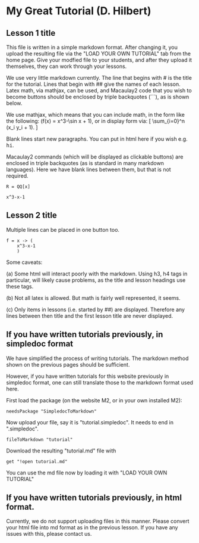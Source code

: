 # My Great Tutorial (D. Hilbert)
## Lesson 1 title

This file is written in a simple markdown format.  After changing it,
you upload the resulting file via the "LOAD YOUR OWN TUTORIAL" tab
from the home page.  Give your modfied file to your students, and
after they upload it themselves, they can work through your lessons.

We use very little markdown currently.  The line that begins with # is
the title for the tutorial.  Lines that begin with ## give the names
of each lesson.  Latex math, via mathjax, can be used, and Macaulay2
code that you wish to become buttons should be enclosed by triple backquotes (```),
as is shown below.
    
We use mathjax, which means that you can include math, in the form
like the following: \(f(x) = x^3-\sin x + 1\), or in display form via:
\[ \sum_{i=0}^n (x_i y_i + 1). \]

Blank lines start new paragraphs.  You can put in html here if you wish
e.g. <tt>hi</tt>.
<!-- html comments are allowed too, which will not display -->

Macaulay2 commands (which will be displayed as clickable buttons) are
enclosed in triple backquotes (as is standard in many markdown
languages). Here we have blank lines between them, but that is not
required.

```
R = QQ[x]
```

```
x^3-x-1
```

## Lesson 2 title    
Multiple lines can be placed in one button too.

```
f = x -> (
    x^3-x-1
    )
```

Some caveats:

(a) Some html will interact poorly with the markdown.  Using h3, h4 tags in particular,
    will likely cause problems, as the title and lesson headings use these tags.

(b) Not all latex is allowed. But math is fairly well represented, it seems.

(c) Only items in lessons (i.e. started by ##) are displayed.  Therefore any lines between
    then title and the first lesson title are never displayed.    

## If you have written tutorials previously, in simpledoc format

We have simplified the process of writing tutorials.  The markdown method shown
    on the previous pages should be sufficient.

However, if you have written tutorials for this website previously in
    simpledoc format, one can still translate those to the markdown format used here.

First load the package (on the website M2, or in your own installed M2):
        
```
needsPackage "SimpledocToMarkdown"
```

Now upload your file, say it is "tutorial.simpledoc".  It needs to end in ".simpledoc".

```
fileToMarkdown "tutorial"
```

Download the resulting "tutorial.md" file with

```
get "!open tutorial.md"
```

You can use the md file now by loading it with "LOAD YOUR OWN TUTORIAL"

## If you have written tutorials previously, in html format.

Currently, we do not support uploading files in this manner.  Please convert your html file into md format
as in the previous lesson.  If you have any issues with this, please contact us.        
